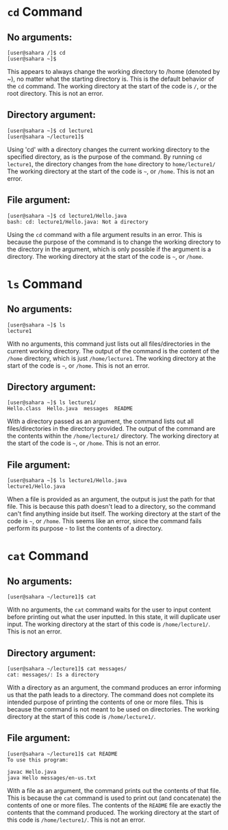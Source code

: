 # `cd` Command

## No arguments:
```
[user@sahara /]$ cd
[user@sahara ~]$
```
This appears to always change the working directory to /home (denoted by ~), no matter what the starting directory is. This is the default behavior of the `cd` command.
The working directory at the start of the code is `/`, or the root directory.
This is not an error.


## Directory argument:

```
[user@sahara ~]$ cd lecture1
[user@sahara ~/lecture1]$
```
Using 'cd' with a directory changes the current working directory to the specified directory, as is the purpose of the command. By running `cd lecture1`, the directory changes from the `home` directory to `home/lecture1/`
The working directory at the start of the code is `~`, or `/home`.
This is not an error.

## File argument:

```
[user@sahara ~]$ cd lecture1/Hello.java
bash: cd: lecture1/Hello.java: Not a directory
```

Using the `cd` command with a file argument results in an error.  This is because the purpose of the command is to change the working
directory to the directory in the argument, which is only possible if the argument is a directory.
The working directory at the start of the code is `~`, or `/home`.

# `ls` Command

## No arguments:
```
[user@sahara ~]$ ls
lecture1
```
With no arguments, this command just lists out all files/directories in the current working directory. The output of the command is the content of the `/home` directory, which is just `/home/lecture1`. 
The working directory at the start of the code is `~`, or `/home`.
This is not an error.

## Directory argument:
```
[user@sahara ~]$ ls lecture1/
Hello.class  Hello.java  messages  README
```
With a directory passed as an argument, the command lists out all files/directories in the directory provided. The output of the command are the contents within the `/home/lecture1/` directory.
The working directory at the start of the code is `~`, or `/home`.
This is not an error.

## File argument:
```
[user@sahara ~]$ ls lecture1/Hello.java 
lecture1/Hello.java
```
When a file is provided as an argument, the output is just the path for that file. This is because this path doesn't lead to a directory, so the command can't find anything inside but itself.
The working directory at the start of the code is `~`, or `/home`.
This seems like an error, since the command fails perform its purpose - to list the contents of a directory.

# `cat` Command

## No arguments:
```
[user@sahara ~/lecture1]$ cat

```
With no arguments, the `cat` command waits for the user to input content before printing out what the user inputted. In this state, it will duplicate user input.
The working directory at the start of this code is `/home/lecture1/`.
This is not an error.

## Directory argument:
```
[user@sahara ~/lecture1]$ cat messages/
cat: messages/: Is a directory
```
With a directory as an argument, the command produces an error informing us that the path leads to a directory. 
The command does not complete its intended purpose of printing the contents of one or more files. This is because the command is not meant to be used on directories.
The working directory at the start of this code is `/home/lecture1/`.

## File argument:
```
[user@sahara ~/lecture1]$ cat README 
To use this program:

javac Hello.java
java Hello messages/en-us.txt
```
With a file as an argument, the command prints out the contents of that file. This is because the `cat` command is used to print out (and concatenate) the contents of one or more files.
The contents of the `README` file are exactly the contents that the command produced.
The working directory at the start of this code is `/home/lecture1/`.
This is not an error.

